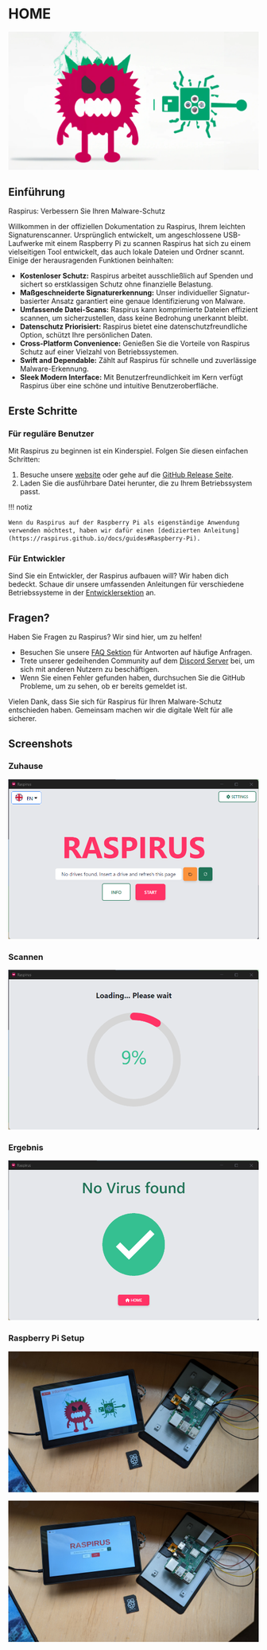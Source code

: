 # HOME

![Volle Banner Logo](../img/banner_logo.png)

## Einführung

Raspirus: Verbessern Sie Ihren Malware-Schutz

Willkommen in der offiziellen Dokumentation zu Raspirus, Ihrem leichten Signaturenscanner. Ursprünglich entwickelt, um angeschlossene USB-Laufwerke mit einem Raspberry Pi zu scannen Raspirus hat sich zu einem vielseitigen Tool entwickelt, das auch lokale Dateien und Ordner scannt. Einige der herausragenden Funktionen beinhalten:

- **Kostenloser Schutz:** Raspirus arbeitet ausschließlich auf Spenden und sichert so erstklassigen Schutz ohne finanzielle Belastung.
- **Maßgeschneiderte Signaturerkennung:** Unser individueller Signatur-basierter Ansatz garantiert eine genaue Identifizierung von Malware.
- **Umfassende Datei-Scans:** Raspirus kann komprimierte Dateien effizient scannen, um sicherzustellen, dass keine Bedrohung unerkannt bleibt.
- **Datenschutz Priorisiert:** Raspirus bietet eine datenschutzfreundliche Option, schützt Ihre persönlichen Daten.
- **Cross-Platform Convenience:** Genießen Sie die Vorteile von Raspirus Schutz auf einer Vielzahl von Betriebssystemen.
- **Swift and Dependable:** Zählt auf Raspirus für schnelle und zuverlässige Malware-Erkennung.
- **Sleek Modern Interface:** Mit Benutzerfreundlichkeit im Kern verfügt Raspirus über eine schöne und intuitive Benutzeroberfläche.

## Erste Schritte

### Für reguläre Benutzer

Mit Raspirus zu beginnen ist ein Kinderspiel. Folgen Sie diesen einfachen Schritten:

1. Besuche unsere [website](https://raspirus.deno.dev) oder gehe auf die [GitHub Release Seite](https://github.com/Raspirus/Raspirus/releases/latest).
2. Laden Sie die ausführbare Datei herunter, die zu Ihrem Betriebssystem passt.

!!! notiz

```
Wenn du Raspirus auf der Raspberry Pi als eigenständige Anwendung verwenden möchtest, haben wir dafür einen [dedizierten Anleitung](https://raspirus.github.io/docs/guides#Raspberry-Pi).
```

### Für Entwickler

Sind Sie ein Entwickler, der Raspirus aufbauen will? Wir haben dich bedeckt. Schaue dir unsere umfassenden Anleitungen für verschiedene Betriebssysteme in der [Entwicklersektion](https://raspirus.github.io/docs/developers) an.

## Fragen?

Haben Sie Fragen zu Raspirus? Wir sind hier, um zu helfen!

- Besuchen Sie unsere [FAQ Sektion](https://raspirus.github.io/docs/faq) für Antworten auf häufige Anfragen.
- Trete unserer gedeihenden Community auf dem [Discord Server](https://discord.gg/Vx7fW9PA8B) bei, um sich mit anderen Nutzern zu beschäftigen.
- Wenn Sie einen Fehler gefunden haben, durchsuchen Sie die GitHub Probleme, um zu sehen, ob er bereits gemeldet ist.

Vielen Dank, dass Sie sich für Raspirus für Ihren Malware-Schutz entschieden haben. Gemeinsam machen wir die digitale Welt für alle sicherer.

## Screenshots

### Zuhause

![Screenshot der Homepage](../img/screenshots/home.png)

### Scannen

![Screenshot des Scanprozess](../img/screenshots/scanning.png)

### Ergebnis

![Screenshot mit positivem Ergebnis](../img/screenshots/result.png)

### Raspberry Pi Setup

![Screenshot der Startseite auf Raspberry Pi](../img/screenshots/Rpihomesetup.jpg)

![Screenshot von Raspberry Pi Setup](../img/screenshots/Rpisetup.jpg)
